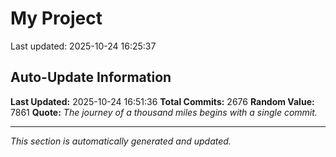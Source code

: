 # My Project


Last updated: 2025-10-24 16:25:37



























































































































































































































































































































































































































































































































































































































































































































































































































































































































































































































































































































































































































































































































































































































































































































































































































































































































































































































































































































































































































































































































































































































































































































































































































































































































































































































































































































































































































































































































































































































































































































































































## Auto-Update Information

**Last Updated:** 2025-10-24 16:51:36
**Total Commits:** 2676
**Random Value:** 7861
**Quote:** _The journey of a thousand miles begins with a single commit._

---
_This section is automatically generated and updated._